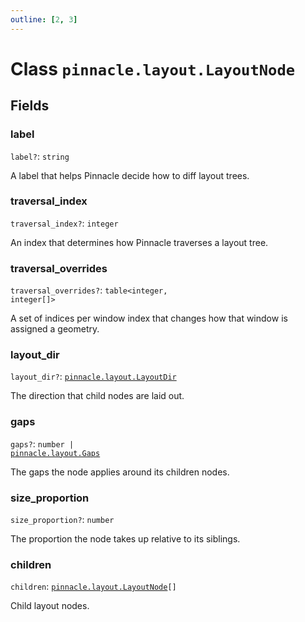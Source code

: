 ```yaml
---
outline: [2, 3]
---
```


# Class `pinnacle.layout.LayoutNode`




## Fields

### label <Badge type="danger" text="nullable" />

`label?`: <code>string</code>

A label that helps Pinnacle decide how to diff layout trees.

### traversal_index <Badge type="danger" text="nullable" />

`traversal_index?`: <code>integer</code>

An index that determines how Pinnacle traverses a layout tree.

### traversal_overrides <Badge type="danger" text="nullable" />

`traversal_overrides?`: <code>table&lt;integer, integer[]></code>

A set of indices per window index that changes how that window is assigned a geometry.

### layout_dir <Badge type="danger" text="nullable" />

`layout_dir?`: <code><a href="/lua-reference/0.1.0-alpha.2/aliases/pinnacle.layout.LayoutDir">pinnacle.layout.LayoutDir</a></code>

The direction that child nodes are laid out.

### gaps <Badge type="danger" text="nullable" />

`gaps?`: <code>number | <a href="/lua-reference/0.1.0-alpha.2/aliases/pinnacle.layout.Gaps">pinnacle.layout.Gaps</a></code>

The gaps the node applies around its children nodes.

### size_proportion <Badge type="danger" text="nullable" />

`size_proportion?`: <code>number</code>

The proportion the node takes up relative to its siblings.

### children

`children`: <code><a href="/lua-reference/0.1.0-alpha.2/classes/pinnacle.layout.LayoutNode">pinnacle.layout.LayoutNode</a>[]</code>

Child layout nodes.


